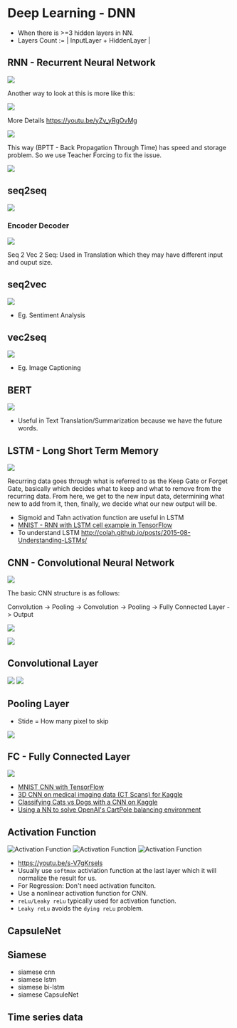 # Deep Learning - DNN

- When there is >=3 hidden layers in NN.
- Layers Count := | InputLayer + HiddenLayer |

## RNN - Recurrent Neural Network

![](https://pythonprogramming.net/static/images/machine-learning/recurrent-neural-network-basics.png)

Another way to look at this is more like this:

![](https://pythonprogramming.net/static/images/machine-learning/basic-recurrent-neural-network-unfolded-concept.png)

More Details <https://youtu.be/yZv_yRgOvMg>

![](assets/cnn/rnn.jpg)

This way (BPTT - Back Propagation Through Time) has speed and storage problem. So we use Teacher Forcing to fix the issue.

![](assets/cnn/rnn2.jpg)

## seq2seq

![](assets/cnn/seq2seq.jpg)

### Encoder Decoder

![](assets/cnn/encoder-decoder.jpg)

Seq 2 Vec 2 Seq: Used in Translation which they may have different input and ouput size.

## seq2vec

![](assets/cnn/seq2vec.jpg)

- Eg. Sentiment Analysis

## vec2seq

![](assets/cnn/vec2seq.jpg)

- Eg. Image Captioning

## BERT

![](assets/cnn/bert.jpg)

- Useful in Text Translation/Summarization because we have the future words.

## LSTM - Long Short Term Memory

![](https://pythonprogramming.net/static/images/machine-learning/long-short-term-memory-cell-LSTM.png)

Recurring data goes through what is referred to as the Keep Gate or Forget Gate, basically which decides what to keep and what to remove from the recurring data. From here, we get to the new input data, determining what new to add from it, then, finally, we decide what our new output will be.

- Sigmoid and Tahn activation function are useful in LSTM
- [MNIST - RNN with LSTM cell example in TensorFlow](https://pythonprogramming.net/rnn-tensorflow-python-machine-learning-tutorial/)
- To understand LSTM http://colah.github.io/posts/2015-08-Understanding-LSTMs/

## CNN - Convolutional Neural Network

![](assets/cnn/cnn3.jpg)

The basic CNN structure is as follows:

Convolution -> Pooling -> Convolution -> Pooling -> Fully Connected Layer -> Output

![](https://pythonprogramming.net/static/images/machine-learning/convolution-new-featuremap.png)

![](https://pythonprogramming.net/static/images/machine-learning/max-pooling-example.png)

## Convolutional Layer

![](assets/cnn/cnn.jpg)
![](assets/cnn/cnn2.jpg)

## Pooling Layer

- Stide = How many pixel to skip

![](assets/cnn/pooling.jpg)

## FC - Fully Connected Layer

![](assets/cnn/fc.jpg)

- [MNIST CNN with TensorFlow](https://pythonprogramming.net/cnn-tensorflow-convolutional-nerual-network-machine-learning-tutorial/)
- [3D CNN on medical imaging data (CT Scans) for Kaggle](https://pythonprogramming.net/3d-convolutional-neural-network-machine-learning-tutorial/#Kaggle-Competition)
- [Classifying Cats vs Dogs with a CNN on Kaggle](https://pythonprogramming.net/convolutional-neural-network-kats-vs-dogs-machine-learning-tutorial/)
- [Using a NN to solve OpenAI's CartPole balancing environment](https://pythonprogramming.net/openai-cartpole-neural-network-example-machine-learning-tutorial/)

## Activation Function

![Activation Function](assets/activation.jpg)
![Activation Function](assets/vanishingGrad.jpg)
![Activation Function](assets/dyingRelu.jpg)

- <https://youtu.be/s-V7gKrsels>
- Usually use `softmax` activiation function at the last layer which it will normalize the result for us.
- For Regression: Don't need activation funciton.
- Use a nonlinear activation function for CNN.
- `reLu/Leaky reLu` typically used for activation function.
- `Leaky reLu` avoids the `dying reLu` problem.

## CapsuleNet

## Siamese

- siamese cnn
- siamese lstm
- siamese bi-lstm
- siamese CapsuleNet

## Time series data
